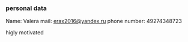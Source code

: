 ### personal data

Name: Valera
mail: erax2016@yandex.ru
phone number: 49274348723

higly motivated
